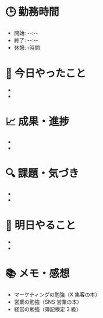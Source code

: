 # 🕒 勤務時間

- 開始: --:--
- 終了: --:--
- 休憩: -時間

# 📝 今日やったこと

-
-

# 📈 成果・進捗

-
-

# 🔍 課題・気づき

-
-

# 🎯 明日やること

-
-

# 📚 メモ・感想

- マーケティングの勉強（X 集客の本）
- 営業の勉強（SNS 営業の本）
- 経営の勉強（簿記検定 3 級）

